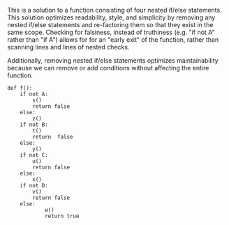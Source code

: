 This is a solution to a function consisting of four nested if/else statements. This solution optimizes readability, style, and simplicity by removing any nested if/else statements and re-factoring them so that they exist in the same scope. Checking for falsiness, instead of truthiness (e.g. "if not A" rather than "if A") allows for for an "early exit" of the function, rather than scanning lines and lines of nested checks.

Additionally, removing nested if/else statements optimizes maintainability because we can remove or add conditions without affecting the entire function.

```
def f():
	if not A:
		s()
		return false
	else:
		z()
	if not B: 
		t()
		return  false
	else:
		y()
	if not C:
		u()
		return false
	else:
		x()
	if not D: 
		v()
		return false
   	else:
       		w()
        	return true
```
